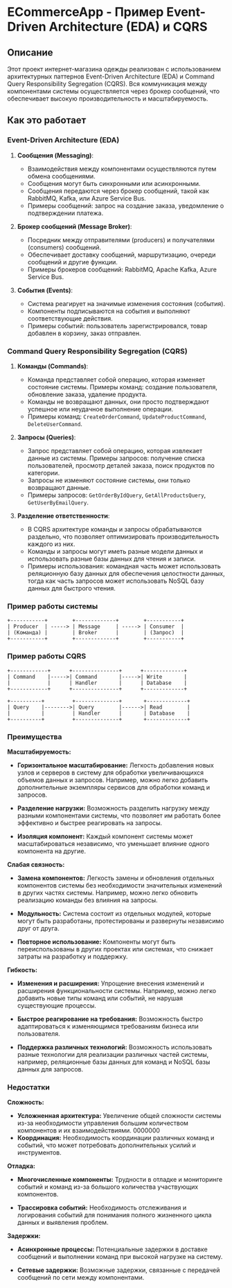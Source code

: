 # ECommerceApp - Пример Event-Driven Architecture (EDA) и CQRS

## Описание

Этот проект интернет-магазина одежды реализован с использованием архитектурных паттернов Event-Driven Architecture (EDA) и Command Query Responsibility Segregation (CQRS). Вся коммуникация между компонентами системы осуществляется через брокер сообщений, что обеспечивает высокую производительность и масштабируемость.

## Как это работает

### Event-Driven Architecture (EDA)

1. **Сообщения (Messaging)**:
   - Взаимодействия между компонентами осуществляются путем обмена сообщениями.
   - Сообщения могут быть синхронными или асинхронными.
   - Сообщения передаются через брокер сообщений, такой как RabbitMQ, Kafka, или Azure Service Bus.
   - Примеры сообщений: запрос на создание заказа, уведомление о подтверждении платежа.

2. **Брокер сообщений (Message Broker)**:
   - Посредник между отправителями (producers) и получателями (consumers) сообщений.
   - Обеспечивает доставку сообщений, маршрутизацию, очереди сообщений и другие функции.
   - Примеры брокеров сообщений: RabbitMQ, Apache Kafka, Azure Service Bus.

3. **События (Events)**:
   - Система реагирует на значимые изменения состояния (события).
   - Компоненты подписываются на события и выполняют соответствующие действия.
   - Примеры событий: пользователь зарегистрировался, товар добавлен в корзину, заказ отправлен.

### Command Query Responsibility Segregation (CQRS)

1. **Команды (Commands)**:
   - Команда представляет собой операцию, которая изменяет состояние системы. Примеры команд: создание пользователя, обновление заказа, удаление продукта.
   - Команды не возвращают данных, они просто подтверждают успешное или неудачное выполнение операции.
   - Примеры команд: `CreateOrderCommand`, `UpdateProductCommand`, `DeleteUserCommand`.

2. **Запросы (Queries)**:
   - Запрос представляет собой операцию, которая извлекает данные из системы. Примеры запросов: получение списка пользователей, просмотр деталей заказа, поиск продуктов по категории.
   - Запросы не изменяют состояние системы, они только возвращают данные.
   - Примеры запросов: `GetOrderByIdQuery`, `GetAllProductsQuery`, `GetUserByEmailQuery`.

3. **Разделение ответственности**:
   - В CQRS архитектуре команды и запросы обрабатываются раздельно, что позволяет оптимизировать производительность каждого из них.
   - Команды и запросы могут иметь разные модели данных и использовать разные базы данных для чтения и записи.
   - Примеры использования: командная часть может использовать реляционную базу данных для обеспечения целостности данных, тогда как часть запросов может использовать NoSQL базу данных для быстрого чтения.

### Пример работы системы

```plaintext
+-----------+        +-------------+        +-----------+
| Producer  | -----> | Message     | -----> | Consumer  |
| (Команда) |        | Broker      |        | (Запрос)  |
+-----------+        +-------------+        +-----------+
```
### Пример работы CQRS
```plaintext
+------------+      +---------------+      +-------------+
| Command    |----->| Command       |----->| Write       |
|            |      | Handler       |      | Database    |
+------------+      +---------------+      +-------------+

+----------+         +--------------+       +-------------+
| Query    |-------->| Query        |------>| Read        |
|          |         | Handler      |       | Database    |
+----------+         +--------------+       +-------------+
```
### Преимущества
**Масштабируемость:**

- __Горизонтальное масштабирование:__ Легкость добавления новых узлов и серверов в систему для обработки увеличивающихся объемов данных и запросов. Например, можно легко добавить дополнительные экземпляры сервисов для обработки команд и запросов.

- __Разделение нагрузки:__ Возможность разделить нагрузку между разными компонентами системы, что позволяет им работать более эффективно и быстрее реагировать на запросы.

- __Изоляция компонент:__ Каждый компонент системы может масштабироваться независимо, что уменьшает влияние одного компонента на другие.

**Слабая связность:**

- __Замена компонентов:__ Легкость замены и обновления отдельных компонентов системы без необходимости значительных изменений в других частях системы. Например, можно легко обновить реализацию команды без влияния на запросы.

- __Модульность:__ Система состоит из отдельных модулей, которые могут быть разработаны, протестированы и развернуты независимо друг от друга.

- __Повторное использование:__ Компоненты могут быть переиспользованы в других проектах или системах, что снижает затраты на разработку и поддержку.

**Гибкость:**

- __Изменения и расширения:__ Упрощение внесения изменений и расширения функциональности системы. Например, можно легко добавить новые типы команд или событий, не нарушая существующие процессы.

- __Быстрое реагирование на требования:__ Возможность быстро адаптироваться к изменяющимся требованиям бизнеса или пользователя.

- __Поддержка различных технологий:__ Возможность использовать разные технологии для реализации различных частей системы, например, реляционные базы данных для команд и NoSQL базы данных для запросов.

### Недостатки
**Сложность:**

- __Усложненная архитектура:__ Увеличение общей сложности системы из-за необходимости управления большим количеством компонентов и их взаимодействиями.
0000000
- __Координация:__ Необходимость координации различных команд и событий, что может потребовать дополнительных усилий и инструментов.

**Отладка:**

- __Многочисленные компоненты:__ Трудности в отладке и мониторинге событий и команд из-за большого количества участвующих компонентов.

- __Трассировка событий:__ Необходимость отслеживания и логирования событий для понимания полного жизненного цикла данных и выявления проблем.

**Задержки:**

- __Асинхронные процессы:__ Потенциальные задержки в доставке сообщений и выполнении команд при высокой нагрузке на систему.

- __Сетевые задержки:__ Возможные задержки, связанные с передачей сообщений по сети между компонентами.